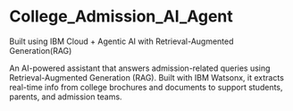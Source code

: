 # College_Admission_AI_Agent
Built using IBM Cloud + Agentic AI with Retrieval-Augmented Generation(RAG)

An AI-powered assistant that answers admission-related queries using Retrieval-Augmented Generation (RAG). Built with IBM Watsonx, it extracts real-time info from college brochures and documents to support students, parents, and admission teams.
